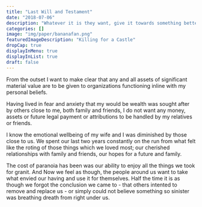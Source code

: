 ```yaml
---
title: "Last Will and Testament"
date: "2018-07-06"
description: "Whatever it is they want, give it towards something better"
categories: []
image: "img/paper/bananafan.png"
featuredImageDescription: "Killing for a Castle"
dropCap: true
displayInMenu: true
displayInList: true
draft: false
---
```


From the outset I want to make clear that any and all assets of significant material value are to be given to organizations functioning inline with my personal beliefs.

Having lived in fear and anxiety that my would be wealth was sought after by others close to me, both family and friends, I do not want any money, assets or future legal payment or attributions to be handled by my relatives or friends.

I know the emotional wellbeing of my wife and I was diminished by those close to us.  We spent our last two years constantly on the run from what felt like the roting of those things which we loved most; our cherished relationships with family and friends, our hopes for a future and family.

The cost of paranoia has been was our ability to enjoy all the things we took for granit. 
And Now we feel as though, the people around us want to take what envied our having and use it for themselves. Half the time it is as though we forgot the conclusion we came to - that others intented to remove and replace us - or simply could not believe something so sinister was breathing dreath from right under us.